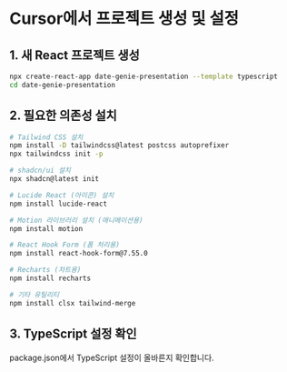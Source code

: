 # Cursor에서 프로젝트 생성 및 설정

## 1. 새 React 프로젝트 생성
```bash
npx create-react-app date-genie-presentation --template typescript
cd date-genie-presentation
```

## 2. 필요한 의존성 설치
```bash
# Tailwind CSS 설치
npm install -D tailwindcss@latest postcss autoprefixer
npx tailwindcss init -p

# shadcn/ui 설치
npx shadcn@latest init

# Lucide React (아이콘) 설치
npm install lucide-react

# Motion 라이브러리 설치 (애니메이션용)
npm install motion

# React Hook Form (폼 처리용)
npm install react-hook-form@7.55.0

# Recharts (차트용)
npm install recharts

# 기타 유틸리티
npm install clsx tailwind-merge
```

## 3. TypeScript 설정 확인
package.json에서 TypeScript 설정이 올바른지 확인합니다.